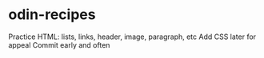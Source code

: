 # odin-recipes
Practice HTML: lists, links, header, image, paragraph, etc
Add CSS later for appeal
Commit early and often
